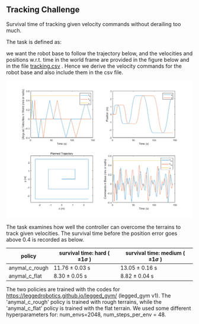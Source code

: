 ## Tracking Challenge

Survival time of tracking given velocity commands without derailing too much.

The task is defined as:

we want the robot base to follow the trajectory below, and the velocities and positions w.r.t. time in the world frame are provided in the figure below and in the file  [tracking.csv](tracking.csv) . Hence we derive the velocity commands for the robot base and also include them in the csv file.

![tracking](./tracking.png)

The task examines how well the controller can overcome the terrains to track given velocities. The survival time before the position error goes above 0.4 is recorded as below.

| policy         | survival time: hard ( $\pm 1\sigma$ ) | survival time: medium ( $\pm 1\sigma$ ) |
| -------------- | ----------------------------------- | ------------------------------------- |
| anymal_c_rough | 11.76 $\pm$ 0.03 s                    | 13.05 $\pm$ 0.16 s                      |
| anymal_c_flat  | 8.30 $\pm$ 0.05 s                     | 8.82 $\pm$ 0.04 s                       |

The two policies are trained with the codes for https://leggedrobotics.github.io/legged_gym/ (legged_gym v1). The 'anymal_c_rough' policy is trained with rough terrains, while the 'anymal_c_flat' policy is trained with the flat terrain. We used some different hyperparameters for: num_envs=2048, num_steps_per_env = 48.
